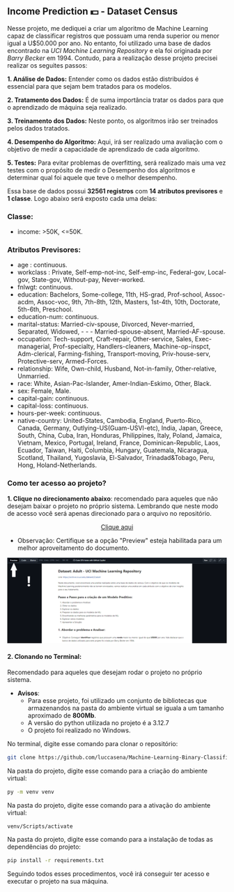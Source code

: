 ## Income Prediction 💵 - Dataset Census 

Nesse projeto, me dediquei a criar um algoritmo de Machine Learning capaz de classificar registros que possuam uma renda superior ou menor igual a U$50.000 por ano. No entanto, foi utilizado uma base de dados encontrado na *UCI Machine Learning Repository* e ela foi originada por *Barry Becker* em 1994. Contudo, para a realização desse projeto precisei realizar os seguites passos:

**1. Análise de Dados:** Entender como os dados estão distribuídos é essencial para que sejam bem tratados para os modelos.

**2. Tratamento dos Dados:** É de suma importância tratar os dados para que o aprendizado de máquina seja realizado.

**3. Treinamento dos Dados:** Neste ponto, os algoritmos irão ser treinados pelos dados tratados.

**4. Desempenho do Algoritmo:** Aqui, irá ser realizado uma avaliação com o objetivo de medir a capacidade de aprendizado de cada algoritmo.

**5. Testes:** Para evitar problemas de overfitting, será realizado mais uma vez testes com o propósito de medir o Desempenho dos algoritmos e determinar qual foi aquele que teve o melhor desempenho.

Essa base de dados possui **32561 registros** com **14 atributos previsores** e **1 classe**. Logo abaixo será exposto cada uma delas:

### Classe:

- income: >50K, <=50K.

### Atributos Previsores:

- age : continuous.
- workclass : Private, Self-emp-not-inc, Self-emp-inc, Federal-gov, Local-gov, State-gov, Without-pay, Never-worked.
- fnlwgt: continuous.
- education: Bachelors, Some-college, 11th, HS-grad, Prof-school, Assoc-acdm, Assoc-voc, 9th, 7th-8th, 12th, Masters, 1st-4th, 10th, Doctorate, 5th-6th, Preschool.
- education-num: continuous.
- marital-status: Married-civ-spouse, Divorced, Never-married, Separated, Widowed, - - - Married-spouse-absent, Married-AF-spouse.
- occupation: Tech-support, Craft-repair, Other-service, Sales, Exec-managerial, Prof-specialty, Handlers-cleaners, Machine-op-inspct, Adm-clerical, Farming-fishing, Transport-moving, Priv-house-serv, Protective-serv, Armed-Forces.
- relationship: Wife, Own-child, Husband, Not-in-family, Other-relative, Unmarried.
- race: White, Asian-Pac-Islander, Amer-Indian-Eskimo, Other, Black.
- sex: Female, Male.
- capital-gain: continuous.
- capital-loss: continuous.
- hours-per-week: continuous.
- native-country: United-States, Cambodia, England, Puerto-Rico, Canada, Germany, Outlying-US(Guam-USVI-etc), India, Japan, Greece, South, China, Cuba, Iran, Honduras, Philippines, Italy, Poland, Jamaica, Vietnam, Mexico, Portugal, Ireland, France, Dominican-Republic, Laos, Ecuador, Taiwan, Haiti, Columbia, Hungary, Guatemala, Nicaragua, Scotland, Thailand, Yugoslavia, El-Salvador, Trinadad&Tobago, Peru, Hong, Holand-Netherlands.


### Como ter acesso ao projeto?

**1. Clique no direcionamento abaixo**: recomendado para aqueles que não desejam baixar o projeto no próprio sistema. Lembrando que neste modo de acesso você será apenas direcionado para o arquivo no repositório.
<p align="center">
  <a href="1data_analyses.ipynb">
    Clique aqui
  </a>
</p>


- Observação: Certifique se a opção "Preview" esteja habilitada para um melhor aproveitamento do documento.
  
<img src="images/1guidelines.png" alt=""></img>

#### **2. Clonando no Terminal**: 
Recomendado para aqueles que desejam rodar o projeto no próprio sistema.

- **Avisos**: 
  - Para esse projeto, foi utilizado um conjunto de bibliotecas que armazenandos na pasta do ambiente virtual se iguala a um tamanho aproximado de **800Mb**.
  - A versão do python utilizada no projeto é a 3.12.7
  - O projeto foi realizado no Windows.


No terminal, digite esse comando para clonar o repositório:

```bash 
git clone https://github.com/luccasena/Machine-Learning-Binary-Classification.git
```

Na pasta do projeto, digite esse comando para a criação do ambiente virtual:

```bash 
py -m venv venv
```

Na pasta do projeto, digite esse comando para a ativação do ambiente virtual:

```bash 
venv/Scripts/activate
```

Na pasta do projeto, digite esse comando para a instalação de todas as dependências do projeto:


```bash 
pip install -r requirements.txt
```

Seguindo todos esses procedimentos, você irá conseguir ter acesso e executar o projeto na sua máquina.
